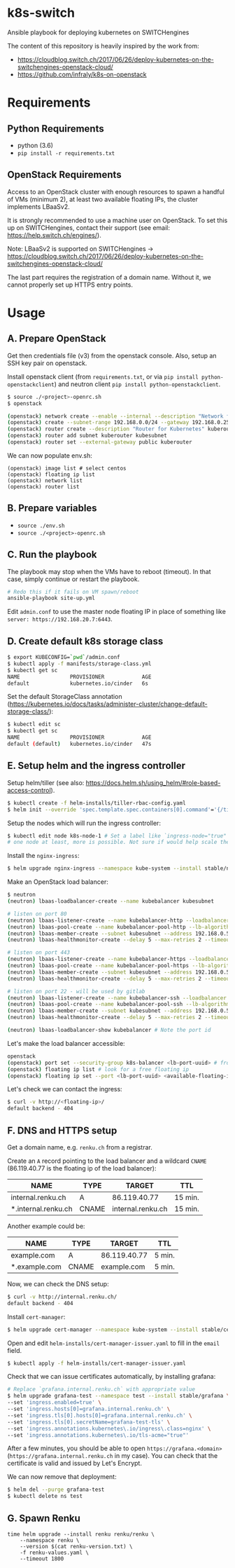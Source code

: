# k8s-switch
Ansible playbook for deploying kubernetes on SWITCHengines

The content of this repository is heavily inspired by
the work from:
- https://cloudblog.switch.ch/2017/06/26/deploy-kubernetes-on-the-switchengines-openstack-cloud/
- https://github.com/infraly/k8s-on-openstack

# Requirements

## Python Requirements
- python (3.6)
- `pip install -r requirements.txt`

## OpenStack Requirements

Access to an OpenStack cluster with enough resources to spawn a handful of VMs (minimum 2), at least two available floating IPs,
the cluster implements LBaaSv2.

It is strongly recommended to use a machine user on OpenStack.
To set this up on SWITCHengines, contact their support (see email: https://help.switch.ch/engines/).

Note: LBaaSv2 is supported on SWITCHengines -> https://cloudblog.switch.ch/2017/06/26/deploy-kubernetes-on-the-switchengines-openstack-cloud/

The last part requires the registration of a domain name.
Without it, we cannot properly set up HTTPS entry points.

# Usage

## A. Prepare OpenStack

Get then credentials file (v3) from the openstack console.
Also, setup an SSH key pair on openstack.

Install openstack client (from `requirements.txt`, or via `pip install python-openstackclient`) and
neutron client `pip install python-openstackclient`.

```bash
$ source ./<project>-openrc.sh
$ openstack
```

```bash
(openstack) network create --enable --internal --description "Network for Kubernetes" kubenet
(openstack) create --subnet-range 192.168.0.0/24 --gateway 192.168.0.254 --ip-version 4 --network kubenet kubesubnet
(openstack) router create --description "Router for Kubernetes" kuberouter
(openstack) router add subnet kuberouter kubesubnet
(openstack) router set --external-gateway public kuberouter
```

We can now populate env.sh:
```
(openstack) image list # select centos
(openstack) floating ip list
(openstack) network list
(openstack) router list
```

## B. Prepare variables
- `source ./env.sh`
- `source ./<project>-openrc.sh`

## C. Run the playbook

The playbook may stop when the VMs have to reboot (timeout).
In that case, simply continue or restart the playbook.

```bash
# Redo this if it fails on VM spawn/reboot
ansible-playbook site-up.yml
```

Edit `admin.conf` to use the master node floating IP in place of something like `server: https://192.168.20.7:6443`.

## D. Create default k8s storage class

```bash
$ export KUBECONFIG=`pwd`/admin.conf
$ kubectl apply -f manifests/storage-class.yml
$ kubectl get sc
NAME                PROVISIONER            AGE
default             kubernetes.io/cinder   6s
```

Set the default StorageClass annotation (https://kubernetes.io/docs/tasks/administer-cluster/change-default-storage-class/):

```bash
$ kubectl edit sc
$ kubectl get sc
NAME                PROVISIONER            AGE
default (default)   kubernetes.io/cinder   47s
```

## E. Setup helm and the ingress controller

Setup helm/tiller (see also:  https://docs.helm.sh/using_helm/#role-based-access-control).
```bash
$ kubectl create -f helm-installs/tiller-rbac-config.yaml
$ helm init --override 'spec.template.spec.containers[0].command'='{/tiller,--storage=secret,--listen=localhost:44134}' --service-account tiller --upgrade
```

Setup the nodes which will run the ingress controller:
```bash
$ kubectl edit node k8s-node-1 # Set a label like `ingress-node="true"`
# one node at least, more is possible. Not sure if would help scale the network though.
```

Install the `nginx-ingress`:
```bash
$ helm upgrade nginx-ingress --namespace kube-system --install stable/nginx-ingress -f helm-installs/nginx-values.yaml
```

Make an OpenStack load balancer:
```bash
$ neutron
(neutron) lbaas-loadbalancer-create --name kubebalancer kubesubnet

# listen on port 80
(neutron) lbaas-listener-create --name kubebalancer-http --loadbalancer kubebalancer --protocol HTTP --protocol-port 80
(neutron) lbaas-pool-create --name kubebalancer-pool-http --lb-algorithm ROUND_ROBIN --listener kubebalancer-http --protocol HTTP
(neutron) lbaas-member-create --subnet kubesubnet --address 192.168.0.5 --protocol-port 32080 kubebalancer-pool-http # use node IP we labelled (k8s-node-1)
(neutron) lbaas-healthmonitor-create --delay 5 --max-retries 2 --timeout 10 --type HTTP --url-path /healthz --pool kubebalancer-pool-http

# listen on port 443
(neutron) lbaas-listener-create --name kubebalancer-https --loadbalancer kubebalancer --protocol HTTPS --protocol-port 443
(neutron) lbaas-pool-create --name kubebalancer-pool-https --lb-algorithm ROUND_ROBIN --listener kubebalancer-https --protocol HTTPS
(neutron) lbaas-member-create --subnet kubesubnet --address 192.168.0.5 --protocol-port 32443 kubebalancer-pool-https # use node IP we labelled (k8s-node-1)
(neutron) lbaas-healthmonitor-create --delay 5 --max-retries 2 --timeout 10 --type HTTPS --url-path /healthz --pool kubebalancer-pool-https

# listen on port 22 - will be used by gitlab
(neutron) lbaas-listener-create --name kubebalancer-ssh --loadbalancer kubebalancer --protocol TCP --protocol-port 22
(neutron) lbaas-pool-create --name kubebalancer-pool-ssh --lb-algorithm ROUND_ROBIN --listener kubebalancer-ssh --protocol TCP
(neutron) lbaas-member-create --subnet kubesubnet --address 192.168.0.5 --protocol-port 32022 kubebalancer-pool-ssh # use node IP we labelled (k8s-node-1)
(neutron) lbaas-healthmonitor-create --delay 5 --max-retries 2 --timeout 10 --type TCP --pool kubebalancer-pool-ssh

(neutron) lbaas-loadbalancer-show kubebalancer # Note the port id
```

Let's make the load balancer accessible:
```bash
openstack
(openstack) port set --security-group k8s-balancer <lb-port-uuid> # from field vip_port_id
(openstack) floating ip list # look for a free floating ip
(openstack) floating ip set --port <lb-port-uuid> <available-floating-ip>
```

Let's check we can contact the ingress:
```bash
$ curl -v http://<floating-ip>/
default backend - 404
```

## F. DNS and HTTPS setup

Get a domain name, e.g. `renku.ch` from a registrar.

Create an `A` record pointing to the load balancer and
a wildcard `CNAME` (86.119.40.77 is the floating ip of the load balancer):

| NAME | TYPE | TARGET | TTL |
| ----- | -------- | ----- | -------- |
| internal.renku.ch | A | 86.119.40.77 | 15 min. |
| *.internal.renku.ch | CNAME | internal.renku.ch | 15 min. |

Another example could be:

| NAME | TYPE | TARGET | TTL |
| ----- | -------- | ----- | -------- |
| example.com | A | 86.119.40.77 | 5 min. |
| *.example.com | CNAME | example.com | 5 min. |

Now, we can check the DNS setup:
```bash
$ curl -v http://internal.renku.ch/
default backend - 404
```

Install `cert-manager`:
```bash
$ helm upgrade cert-manager --namespace kube-system --install stable/cert-manager -f helm-installs/cert-manager-values.yaml
```

Open and edit `helm-installs/cert-manager-issuer.yaml` to fill in the `email` field.

```bash
$ kubectl apply -f helm-installs/cert-manager-issuer.yaml
```

Check that we can issue certificates automatically, by installing grafana:
```bash
# Replace `grafana.internal.renku.ch` with appropriate value
$ helm upgrade grafana-test --namespace test --install stable/grafana \
--set 'ingress.enabled=true' \
--set 'ingress.hosts[0]=grafana.internal.renku.ch' \
--set 'ingress.tls[0].hosts[0]=grafana.internal.renku.ch' \
--set 'ingress.tls[0].secretName=grafana-test-tls' \
--set 'ingress.annotations.kubernetes\.io/ingress\.class=nginx' \
--set 'ingress.annotations.kubernetes\.io/tls-acme="true"'
```

After a few minutes, you should be able to open  `https://grafana.<domain>` (`https://grafana.internal.renku.ch` in my case).
You can check that the certificate is valid and issued by Let's Encrypt.

We can now remove that deployment:
```bash
$ helm del --purge grafana-test
$ kubectl delete ns test
```

## G. Spawn Renku

```
time helm upgrade --install renku renku/renku \
    --namespace renku \
    --version $(cat renku-version.txt) \
    -f renku-values.yaml \
    --timeout 1800    
```
